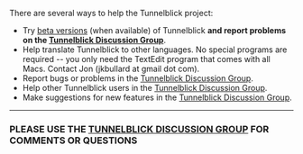 There are several ways to help the Tunnelblick project:
  * Try [beta versions](cBeta.md) (when available) of Tunnelblick **and report problems on the [Tunnelblick Discussion Group](https://groups.google.com/forum/#!forum/tunnelblick-discuss)**.
  * Help translate Tunnelblick to other languages. No special programs are required -- you only need the TextEdit program that comes with all Macs. Contact Jon (jkbullard at gmail dot com).
  * Report bugs or problems in the [Tunnelblick Discussion Group](https://groups.google.com/forum/#!forum/tunnelblick-discuss).
  * Help other Tunnelblick users in the [Tunnelblick Discussion Group](https://groups.google.com/forum/#!forum/tunnelblick-discuss).
  * Make suggestions for new features in the [Tunnelblick Discussion Group](https://groups.google.com/forum/#!forum/tunnelblick-discuss).


---


### PLEASE USE THE [TUNNELBLICK DISCUSSION GROUP](https://groups.google.com/forum/#!forum/tunnelblick-discuss) FOR COMMENTS OR QUESTIONS